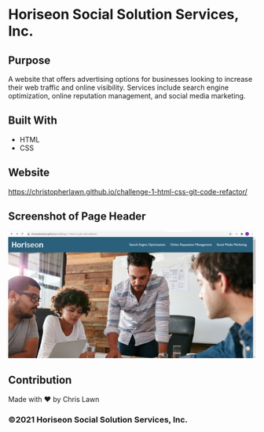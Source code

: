 # Horiseon Social Solution Services, Inc.

## Purpose
A website that offers advertising options for businesses looking to increase their web traffic and online visibility.  Services include search engine optimization, online reputation management, and social media marketing. 

## Built With
* HTML
* CSS

## Website
https://christopherlawn.github.io/challenge-1-html-css-git-code-refactor/

## Screenshot of Page Header
![Horiseon Homepage](./assets/images/Horiseon-Screen-Capture.png?raw=true "Horiseon Homepage")

## Contribution
Made with ❤️ by Chris Lawn

### ©️2021 Horiseon Social Solution Services, Inc.

